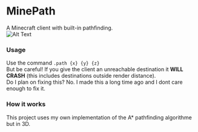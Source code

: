 # MinePath
A Minecraft client with built-in pathfinding.  
![Alt Text](https://github.com/KaiSomething/MinePath/raw/main/images/demo.gif)

### Usage  
Use the command `.path {x} {y} {z}`  
But be careful! If you give the client an unreachable destination it **WILL CRASH** (this includes destinations outside render distance).  
Do I plan on fixing this? No. I made this a long time ago and I dont care enough to fix it.

### How it works
This project uses my own implementation of the A* pathfinding algorithme but in 3D.
